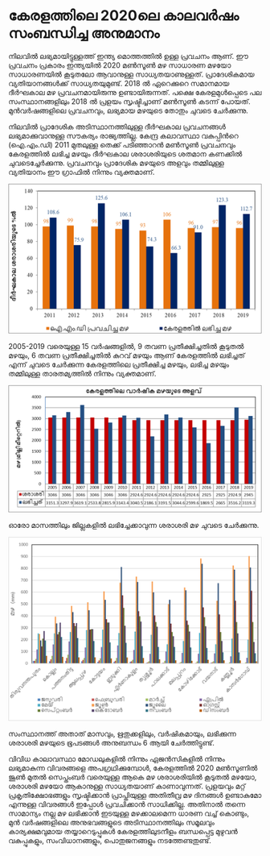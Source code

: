 # കേരളത്തിലെ 2020ലെ കാലവര്‍ഷം സംബന്ധിച്ച അനുമാനം

 നിലവില്‍ ലഭ്യമായിട്ടുള്ളത്ത് ഇന്ത്യ മൊത്തത്തില്‍ ഉള്ള പ്രവചനം ആണ്. ഈ പ്രവചനം പ്രകാരം ഇന്ത്യയിൽ 2020 മൺസൂൺ മഴ സാധാരണ മഴയോ സാധാരണയിൽ കൂടുതലോ ആവാനുള്ള സാധ്യതയാണുള്ളത്. പ്രാദേശികമായ വ്യതിയാനങ്ങൾക്ക് സാധ്യതയുമുണ്ട്. 2018 ൽ ഏറെക്കുറെ സമാനമായ ദീർഘകാല മഴ പ്രവചനമായിരുന്നു ഉണ്ടായിരുന്നത്. പക്ഷെ കേരളമുൾപ്പെടെ പല സംസ്ഥാനങ്ങളിലും 2018 ൽ പ്രളയം സൃഷ്ടിച്ചാണ് മൺസൂൺ കടന്ന് പോയത്. മുന്‍വര്‍ഷങ്ങളിലെ പ്രവചനവും, ലഭ്യമായ മഴയുടെ തോതും ചുവടെ ചേര്‍ക്കുന്നു.

 നിലവിൽ പ്രാദേശിക അടിസ്ഥാനത്തിലുള്ള ദീർഘകാല പ്രവചനങ്ങൾ ലഭ്യമാക്കുവാനുള്ള സൗകര്യം രാജ്യത്തില്ല. കേന്ദ്ര കലാവസ്ഥാ വകുപ്പിന്‍റെ \(ഐ.എം.ഡി\) 2011 മുതലുള്ള തെക്ക് പടിഞ്ഞാറൻ മണ്‍സൂണ്‍ പ്രവചനവും കേരളത്തില്‍ ലഭിച്ച മഴയും ദീര്‍ഘകാല ശരാശരിയുടെ ശതമാന കണക്കില്‍ ചുവടെച്ചേര്‍ക്കുന്നു. പ്രവചനവും പ്രാദേശിക മഴയുടെ അളവും തമ്മിലുള്ള വ്യതിയാനം ഈ ഗ്രാഫില്‍ നിന്നും വ്യക്തമാണ്.

![](../.gitbook/assets/image%20%2823%29.png)

 2005-2019 വരെയുള്ള 15 വര്‍ഷങ്ങളില്‍, 9 തവണ പ്രതീക്ഷിച്ചതില്‍ കൂടുതല്‍ മഴയും, 6 തവണ പ്രതീക്ഷിച്ചതില്‍ കുറവ് മഴയും ആണ് കേരളത്തില്‍ ലഭിച്ചത് എന്ന് ചുവടെ ചേര്‍ക്കുന്ന കേരളത്തിലെ പ്രതീക്ഷിച്ച മഴയും, ലഭിച്ച മഴയും തമ്മിലുള്ള താരതമ്യത്തില്‍ നിന്നും വ്യക്തമാണ്.

![](../.gitbook/assets/image%20%2815%29.png)

 ഓരോ മാസത്തിലും ജില്ലകളില്‍ ലഭിച്ചേക്കാവുന്ന ശരാശരി മഴ ചുവടെ ചേര്‍ക്കുന്നു.

![](../.gitbook/assets/image%20%2826%29.png)

 സംസ്ഥാനത്ത് അതാത് മാസവും, ഋതുക്കളിലും, വര്‍ഷികമായും, ലഭിക്കുന്ന ശരാശരി മഴയുടെ ഭൂപടങ്ങള്‍ അനുബന്ധം 6 ആയി ചേര്‍ത്തിട്ടുണ്ട്.

 വിവിധ കാലാവസ്ഥാ മോഡലുകളിൽ നിന്നും ഏജൻസികളിൽ നിന്നും ലഭ്യമാകുന്ന വിവരങ്ങളെ അപഗ്രഥിക്കുമ്പോൾ, കേരളത്തിൽ 2020 മൺസൂണിൽ ജൂൺ മുതൽ സെപ്തംബര്‍ വരെയുള്ള ആകെ മഴ ശരാശരിയില്‍ കൂടുതൽ മഴയോ, ശരാശരി മഴയോ ആകാനുള്ള സാധ്യതയാണ് കാണാവുന്നത്. പ്രളയവും മറ്റ് പ്രകൃതിക്ഷോഭങ്ങളും സൃഷ്ടിക്കാൻ പ്രാപ്തിയുള്ള അതിതീവ്ര മഴ ദിനങ്ങൾ ഉണ്ടാകുമോ എന്നുള്ള വിവരങ്ങൾ ഇപ്പോൾ പ്രവചിക്കാൻ സാധിക്കില്ല. അതിനാൽ തന്നെ സാമാന്യം നല്ല മഴ ലഭിക്കാൻ ഇടയുള്ള മഴക്കാലമെന്ന ധാരണ വച്ച് കൊണ്ടും, മുൻ വർഷങ്ങളിലെ അനുഭവങ്ങളുടെ അടിസ്ഥാനത്തിലും സമൂലവും കാര്യക്ഷമവുമായ തയ്യാറെടുപ്പുകൾ കേരളത്തിലുടനീളം ബന്ധപ്പെട്ട മുഴുവൻ വകുപ്പുകളും, സംവിധാനങ്ങളും, പൊതുജനങ്ങളും നടത്തേണ്ടതുണ്ട്. 

